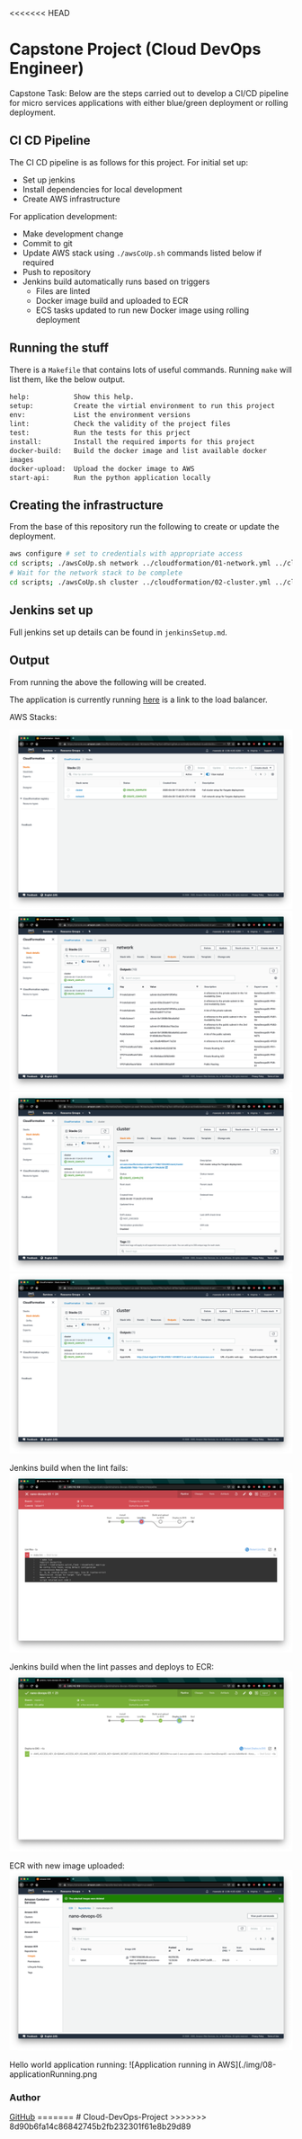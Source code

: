 <<<<<<< HEAD
# Capstone Project (Cloud DevOps Engineer)

Capstone Task: 
Below are the steps carried out to develop a CI/CD pipeline for micro services applications with either blue/green deployment or rolling deployment.

## CI CD Pipeline

The CI CD pipeline is as follows for this project. For initial set up:

- Set up jenkins
- Install dependencies for local development
- Create AWS infrastructure

For application development:

- Make development change
- Commit to git
- Update AWS stack using `./awsCoUp.sh` commands listed below if required
- Push to repository
- Jenkins build automatically runs based on triggers
  - Files are linted
  - Docker image build and uploaded to ECR
  - ECS tasks updated to run new Docker image using rolling deployment

## Running the stuff

There is a `Makefile` that contains lots of useful commands.
Running `make` will list them, like the below output.

```text
help:           Show this help.
setup:          Create the virtial environment to run this project
env:            List the environment versions
lint:           Check the validity of the project files
test:           Run the tests for this prject
install:        Install the required imports for this project
docker-build:   Build the docker image and list available docker images
docker-upload:  Upload the docker image to AWS
start-api:      Run the python application locally
```

## Creating the infrastructure

From the base of this repository run the following to create or update the deployment.

```bash
aws configure # set to credentials with appropriate access
cd scripts; ./awsCoUp.sh network ../cloudformation/01-network.yml ../cloudformation/01-network-parameters.json; cd ..
# Wait for the network stack to be complete
cd scripts; ./awsCoUp.sh cluster ../cloudformation/02-cluster.yml ../cloudformation/02-cluster-parameters.json; cd ..
```

## Jenkins set up

Full jenkins set up details can be found in `jenkinsSetup.md`.

## Output

From running the above the following will be created.

The application is currently running [here](http://clust-applb-c1p26laf80l1-69580312.us-east-1.elb.amazonaws.com/) is a link to the load balancer.

AWS Stacks:

![CloudFormation stacks](./img/01-cfStacks.png)
![CloudFormation network stack outputs](./img/02-networkOutputs.png)
![CloudFormation cluster stack info](./img/03-clusterStackInfo.png)
![CloudFormation cluster stack outputs](./img/04-clusterOutputs.png)

Jenkins build when the lint fails:
![Jenkins lint failing](./img/05-jenkinsBuildFail.png)

Jenkins build when the lint passes and deploys to ECR:
![Jenkins lint passing and deploying to AWS](./img/06-jenkinsBuildPass.png)

ECR with new image uploaded:
![ECR docker image uploaded](./img/07-dockerImageUploaded.png)

Hello world application running:
![Application running in AWS](./img/08-applicationRunning.png

<h3>Author</h3>
<a href = "https://github.com/qasim1020/Capstone-Project-Devops">GitHub</a>
=======
# Cloud-DevOps-Project
>>>>>>> 8d90b6fa14c86842745b2fb232301f61e8b29d89
